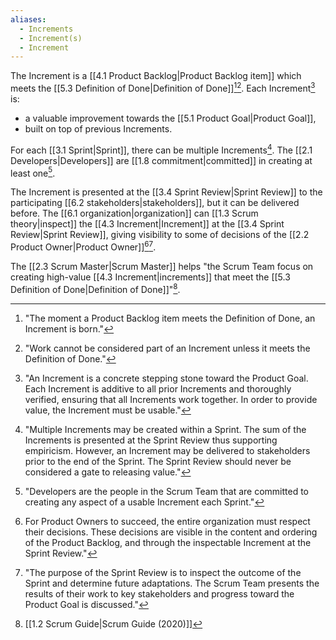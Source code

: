 ```yaml
---
aliases:
  - Increments
  - Increment(s)
  - Increment
---
```

The Increment is a [[4.1 Product Backlog|Product Backlog item]] which meets the [[5.3 Definition of Done|Definition of Done]][^the-moment-a-pbi][^work-cannot-be]. Each Increment[^an-increment-is] is:
- a valuable improvement towards the [[5.1 Product Goal|Product Goal]],
- built on top of previous Increments.

[^an-increment-is]: "An Increment is a concrete stepping stone toward the Product Goal. Each Increment is additive to all prior Increments and thoroughly verified, ensuring that all Increments work together. In order to provide value, the Increment must be usable."[^scrum-guide-2020]
[^the-moment-a-pbi]: "The moment a Product Backlog item meets the Definition of Done, an Increment is born."[^scrum-guide-2020]
[^work-cannot-be]: "Work cannot be considered part of an Increment unless it meets the Definition of Done."[^scrum-guide-2020]

For each [[3.1 Sprint|Sprint]], there can be multiple Increments[^multiple-increments]. The [[2.1 Developers|Developers]] are [[1.8 commitment|committed]] in creating at least one[^developers-definition].

[^multiple-increments]: "Multiple Increments may be created within a Sprint. The sum of the Increments is presented at the Sprint Review thus supporting empiricism. However, an Increment may be delivered to stakeholders prior to the end of the Sprint. The Sprint Review should never be considered a gate to releasing value."[^scrum-guide-2020]
[^developers-definition]: "Developers are the people in the Scrum Team that are committed to creating any aspect of a usable Increment each Sprint."[^scrum-guide-2020]

The Increment is presented at the [[3.4 Sprint Review|Sprint Review]] to the participating [[6.2 stakeholders|stakeholders]], but it can be delivered before. The [[6.1 organization|organization]] can [[1.3 Scrum theory|inspect]] the [[4.3 Increment|Increment]] at the [[3.4 Sprint Review|Sprint Review]], giving visibility to some of decisions of the [[2.2 Product Owner|Product Owner]][^for-po-succeed][^purpose-sprint-review].

[^for-po-succeed]:For Product Owners to succeed, the entire organization must respect their decisions. These decisions are visible in the content and ordering of the Product Backlog, and through the inspectable Increment at the Sprint Review."[^scrum-guide-2020]
[^purpose-sprint-review]: "The purpose of the Sprint Review is to inspect the outcome of the Sprint and determine future adaptations. The Scrum Team presents the results of their work to key stakeholders and progress toward the Product Goal is discussed."

The [[2.3 Scrum Master|Scrum Master]] helps "the Scrum Team focus on creating high-value [[4.3 Increment|increments]] that meet the [[5.3 Definition of Done|Definition of Done]]"[^scrum-guide-2020].

[^scrum-guide-2020]: [[1.2 Scrum Guide|Scrum Guide (2020)]]
[^multiple-increments]: "Developers are the people in the Scrum Team that are committed to creating any aspect of a usable Increment each Sprint." "Multiple Increments may be created within a Sprint."[^scrum-guide-2020]
